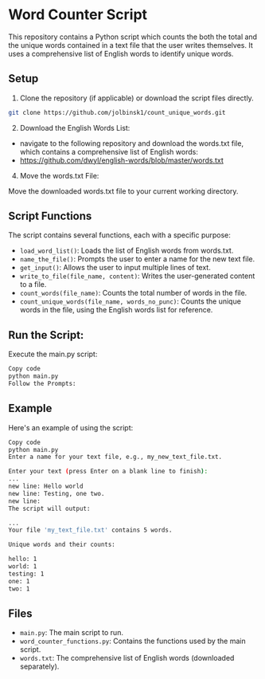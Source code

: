 # Word Counter Script

This repository contains a Python script which counts the both the total and the unique words contained in a text file that the user writes themselves. It uses a comprehensive list of English words to identify unique words.

## Setup

1) Clone the repository (if applicable) or download the script files directly.
```bash
git clone https://github.com/jolbinsk1/count_unique_words.git
```

2) Download the English Words List:
- navigate to the following repository and download the words.txt file, which contains a comprehensive list of English words:
- https://github.com/dwyl/english-words/blob/master/words.txt

4) Move the words.txt File:

Move the downloaded words.txt file to your current working directory.

## Script Functions

The script contains several functions, each with a specific purpose:

- `load_word_list()`: Loads the list of English words from words.txt.
- `name_the_file()`: Prompts the user to enter a name for the new text file.
- `get_input()`: Allows the user to input multiple lines of text.
- `write_to_file(file_name, content)`: Writes the user-generated content to a file.
- `count_words(file_name)`: Counts the total number of words in the file.
- `count_unique_words(file_name, words_no_punc)`: Counts the unique words in the file, using the English words list for reference.

## Run the Script:

Execute the main.py script:

```bash
Copy code
python main.py
Follow the Prompts:
```

## Example

Here's an example of using the script:

```bash
Copy code
python main.py
Enter a name for your text file, e.g., my_new_text_file.txt.

Enter your text (press Enter on a blank line to finish):
...
new line: Hello world
new line: Testing, one two.
new line:
The script will output:

...
Your file 'my_text_file.txt' contains 5 words.

Unique words and their counts:

hello: 1
world: 1
testing: 1
one: 1
two: 1
```

## Files

- `main.py`: The main script to run.
- `word_counter_functions.py`: Contains the functions used by the main script.
- `words.txt`: The comprehensive list of English words (downloaded separately).
